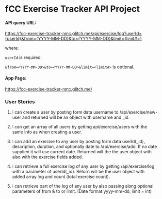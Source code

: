 # fCC Exercise Tracker API Project

#### API query URL:

https://fcc-exercise-tracker-nmc.glitch.me/api/exercise/log?userId={userId}&from={YYYY-MM-DD}&to={YYYY-MM-DD}&limit={limit#>}

where: 

```userId``` is required,

```&from=<YYYY-MM-DD>&to=<YYYY-MM-DD>&limit=<limit#>``` is optional.

#### App Page:

https://fcc-exercise-tracker-nmc.glitch.me/


### User Stories

1. I can create a user by posting form data username to /api/exercise/new-user and returned will be an object with username and _id.

2. I can get an array of all users by getting api/exercise/users with the same info as when creating a user.

3. I can add an exercise to any user by posting form data userId(_id), description, duration, and optionally date to /api/exercise/add. If no date supplied it will use current date. Returned will the the user object with also with the exercise fields added.

4. I can retrieve a full exercise log of any user by getting /api/exercise/log with a parameter of userId(_id). Return will be the user object with added array log and count (total exercise count).

5. I can retrieve part of the log of any user by also passing along optional parameters of from & to or limit. (Date format yyyy-mm-dd, limit = int)
